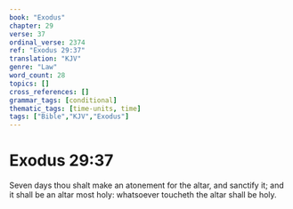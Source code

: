 ```yaml
---
book: "Exodus"
chapter: 29
verse: 37
ordinal_verse: 2374
ref: "Exodus 29:37"
translation: "KJV"
genre: "Law"
word_count: 28
topics: []
cross_references: []
grammar_tags: [conditional]
thematic_tags: [time-units, time]
tags: ["Bible","KJV","Exodus"]
---
```


# Exodus 29:37

Seven days thou shalt make an atonement for the altar, and sanctify it; and it shall be an altar most holy: whatsoever toucheth the altar shall be holy.
